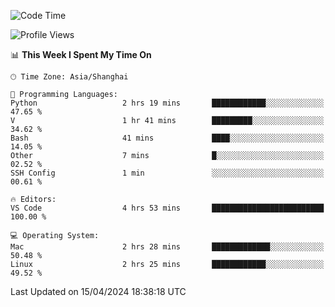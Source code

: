 <!--START_SECTION:waka-->
![Code Time](http://img.shields.io/badge/Code%20Time-393%20hrs%2039%20mins-blue)

![Profile Views](http://img.shields.io/badge/Profile%20Views-2-blue)

📊 **This Week I Spent My Time On** 

```text
🕑︎ Time Zone: Asia/Shanghai

💬 Programming Languages: 
Python                   2 hrs 19 mins       ████████████░░░░░░░░░░░░░   47.65 % 
V                        1 hr 41 mins        █████████░░░░░░░░░░░░░░░░   34.62 % 
Bash                     41 mins             ████░░░░░░░░░░░░░░░░░░░░░   14.05 % 
Other                    7 mins              █░░░░░░░░░░░░░░░░░░░░░░░░   02.52 % 
SSH Config               1 min               ░░░░░░░░░░░░░░░░░░░░░░░░░   00.61 % 

🔥 Editors: 
VS Code                  4 hrs 53 mins       █████████████████████████   100.00 % 

💻 Operating System: 
Mac                      2 hrs 28 mins       █████████████░░░░░░░░░░░░   50.48 % 
Linux                    2 hrs 25 mins       ████████████░░░░░░░░░░░░░   49.52 % 
```


 Last Updated on 15/04/2024 18:38:18 UTC
<!--END_SECTION:waka-->
